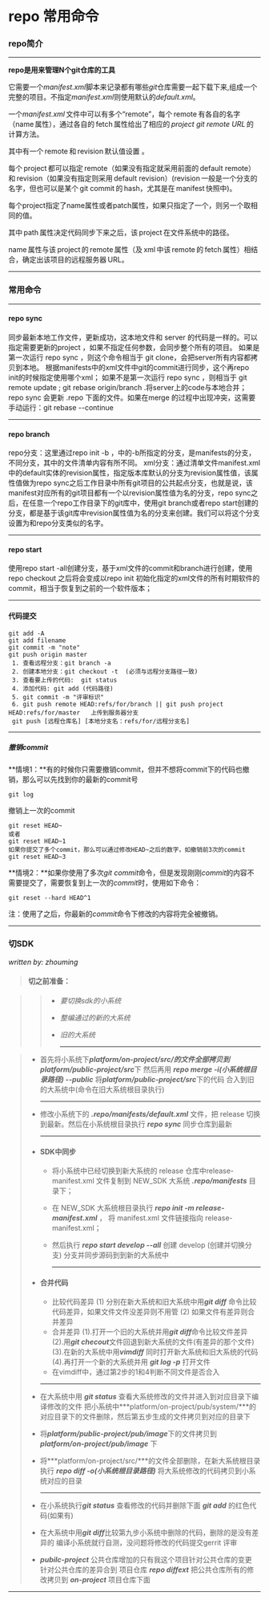  

# repo 常用命令

### repo简介

***

**repo是用来管理N个git仓库的工具** 

它需要一个*manifest.xml*脚本来记录都有哪些*git*仓库需要一起下载下来,组成一个完整的项目。不指定*manifest.xml*则使用默认的*default.xml*。

一个*manifest.xml* 文件中可以有多个“remote”，每个 remote 有各自的名字（name 属性），通过各自的 fetch 属性给出了相应的 *project git remote URL* 的计算方法。

其中有一个 remote 和 revision 默认值设置 <default remote="XXX" revision="YYY"/>。

每个 project 都可以指定 remote（如果没有指定就采用前面的 default remote）和 revision（如果没有指定则采用 default revision）(revision 一般是一个分支的名字，但也可以是某个 git commit 的 hash，尤其是在 manifest 快照中)。

每个project指定了name属性或者patch属性，如果只指定了一个，则另一个取相同的值。

其中 path 属性决定代码同步下来之后，该 project 在文件系统中的路径。

name 属性与该 project 的 remote 属性（及 xml 中该 remote 的 fetch 属性）相结合，确定出该项目的远程服务器 URL。

***

### **常用命令**

***

#### repo sync
同步最新本地工作文件，更新成功，这本地文件和 server 的代码是一样的。可以指定需要更新的project ，如果不指定任何参数，会同步整个所有的项目。
如果是第一次运行 repo sync ，则这个命令相当于 git clone，会把server所有内容都拷贝到本地。
根据manifests中的xml文件中git的commit进行同步，这个再repo init的时候指定使用哪个xml；
如果不是第一次运行 repo sync ，则相当于 git remote update ;  git rebase origin/branch .将server上的code与本地合并；repo sync 会更新 .repo 下面的文件。如果在merge 的过程中出现冲突，这需要手动运行：git  rebase --continue

***

#### repo branch
repo分支：这里通过repo init -b <branch>，中的-b所指定的分支，是manifests的分支，不同分支，其中的文件清单内容有所不同。 
xml分支：通过清单文件manifest.xml中的default实体的revision属性，指定版本库默认的分支为revision属性值，该属性值做为repo sync之后工作目录中所有git项目的公共起点分支，也就是说，该manifest对应所有的git项目都有一个以revision属性值为名的分支，repo sync之后，在任意一个repo工作目录下的git库中，使用git branch或者repo start创建的分支，都是基于该git库中revision属性值为名的分支来创建。我们可以将这个分支设置为和repo分支类似的名字。

***

#### repo start
使用repo start -all创建分支，基于xml文件的commit和branch进行创建，使用repo checkout 之后将会变成以repo init 初始化指定的xml文件的所有时期软件的commit，相当于恢复到之前的一个软件版本；

***

#### 代码提交

```
git add -A
git add filename
git commit -m "note"
git push origin master
 1. 查看远程分支：git branch -a
 2. 创建本地分支：git checkout -t  (必须与远程分支路径一致)
 3. 查看要上传的代码:  git status
 4. 添加代码: git add (代码路径)
 5. git commit -m "评审标识"   
 6. git push remote HEAD:refs/for/branch || git push project  HEAD:refs/for/master   上传到服务器分支
 git push [远程仓库名] [本地分支名：refs/for/远程分支名]
```

***

##### 撤销commit

**情境1：**有的时候你只需要撤销commit，但并不想将commit下的代码也撤销，那么可以先找到你的最新的commit号

```
git log
```

撤销上一次的commit

```
git reset HEAD~
或者
git reset HEAD~1
如果你提交了多个commit，那么可以通过修改HEAD~之后的数字，如撤销前3次的commit
git reset HEAD~3
```



**情境2：**如果你使用了多次*git commit*命令，但是发现刚刚*commit*的内容不需要提交了，需要恢复到上一次的*commit*时，使用如下命令：

```
git reset --hard HEAD^1
```

注：使用了之后，你最新的*commit*命令下修改的内容将完全被撤销。

***

### 切SDK

*written by: zhouming*

> #### **切之前准备：**

> > + *要切换sdk的小系统*
> >
> > + *整编通过的新的大系统*
> >
> > + *旧的大系统*
> >
> >   ***

> + 首先将小系统下***platform/on-project/src/***的文件全部拷贝到***platform/public-project/src***下
>   然后再用 ***repo merge -i(小系统根目录路径) --public*** 将***platform/public-project/src***下的代码
>   合入到旧的大系统中(命令在旧大系统根目录执行)
>
>   ***
>
> + 修改小系统下的 ***.repo/manifests/default.xml*** 文件，把 release 切换到最新。然后在小系统根目录执行 ***repo sync*** 同步仓库到最新
>
>   ***
>
> + #### **SDK中同步**
>
>   + 将小系统中已经切换到新大系统的 release 仓库中release-manifest.xml 文件复制到 NEW_SDK 大系统 ***.repo/manifests*** 目录下；
>
>   + 在 NEW_SDK 大系统根目录执行 ***repo init -m release-manifest.xml*** ， 将 manifest.xml 文件链接指向 release-manifest.xml；
>
>   + 然后执行 ***repo start develop --all*** 创建 develop  (创建并切换分支) 分支并同步源码到到新的大系统中
>
>     ***
>
> + #### **合并代码**
>
>   + 比较代码差异
>     (1) 分别在新大系统和旧大系统中用***git diff*** 命令比较代码差异，如果文件文件没差异则不用管
>     (2) 如果文件有差异则合并差异
>   + 合并差异
>     (1).打开一个旧的大系统并用***git diff***命令比较文件差异
>     (2).用***git checout***文件回退到新大系统的文件(有差异的那个文件)	
>     (3).在新的大系统中用***vimdiff*** 同时打开新大系统和旧大系统的代码
>     (4).再打开一个新的大系统并用 ***git log -p*** 打开文件
>   + 在vimdiff中，通过第2步的1和4判断不同文件是否合入
>
>   ***
>
> + 在大系统中用 ***git status*** 查看大系统修改的文件并进入到对应目录下编译修改的文件
>   把小系统中***platform/on-project/pub/system/***的对应目录下的文件删除，然后第五步生成的文件拷贝到对应的目录下
>
> +  将***platform/public-project/pub/image***下的文件拷贝到 ***platform/on-project/pub/image*** 下
>
> + 将***platform/on-project/src/***的文件全部删除，在新大系统根目录执行 ***repo diff -o(小系统根目录路径)*** 将大系统修改的代码拷贝到小系统对应的目录
>
>   ***
>
> + 在小系统执行***git status*** 查看修改的代码并删除下面 ***git add*** 的红色代码(如果有)
>
> + 在大系统中用***git diff***比较第九步小系统中删除的代码，删除的是没有差异的 
>   编译小系统就行自测，没问题将修改的代码提交gerrit 评审
>
> + ***pubilc-project*** 公共仓库增加的只有我这个项目针对公共仓库的变更 针对公共仓库的差异合到 项目仓库 ***repo diffext*** 把公共仓库所有的修改拷贝到 ***on-project*** 项目仓库下面 

***

